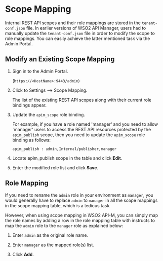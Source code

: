 # Scope Mapping

Internal REST API scopes and their role mappings are stored in the `tenant-conf.json` file. In earlier versions of WSO2 API Manager, users had to manually update the `tenant-conf.json` file in order to modify the scope to role mappings. You can easily achieve the latter mentioned task via the Admin Portal.

## Modify an Existing Scope Mapping

1. Sign in to the Admin Portal.

   (`https://<HostName>:9443/admin`)

2. Click to Settings --> Scope Mapping. 

    The list of the existing REST API scopes along with their current role bindings appear.

3. Update the `apim_scope` role binding.
    
   For example, if you have a role named 'manager' and you need to allow 'manager' users to access the REST API resources protected by the `apim_publish` scope, then you need to update the `apim_scope` role binding as follows:

   ```
   apim_publish : admin,Internal/publisher,manager
   ```
4. Locate apim_publish scope in the table and click **Edit**. 

5. Enter the modified role list and click **Save**.

## Role Mapping

If you need to rename the `admin` role in your environment as `manager`, you would generally have to replace `admin` to `manager` in all the scope mappings in the scope mapping table, which is a tedious task.

However, when using scope mapping in WSO2 API-M, you can simply map the role names by adding a row in the role mapping table with instructs to map the `admin` role to the `manager` role as explained below:

1. Enter `admin` as the original role name.

2. Enter `manager` as the mapped role(s) list.

3. Click **Add**.
